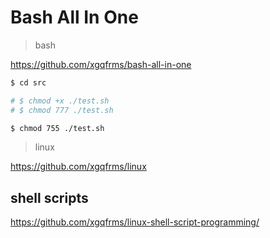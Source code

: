 # Bash All In One

> bash

https://github.com/xgqfrms/bash-all-in-one

```sh
$ cd src

# $ chmod +x ./test.sh
# $ chmod 777 ./test.sh

$ chmod 755 ./test.sh

```

> linux

https://github.com/xgqfrms/linux


## shell scripts


https://github.com/xgqfrms/linux-shell-script-programming/
